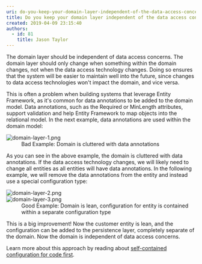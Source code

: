 ```yaml
---
uri: do-you-keep-your-domain-layer-independent-of-the-data-access-concerns
title: Do you keep your domain layer independent of the data access concerns?
created: 2019-04-09 23:15:40
authors:
  - id: 81
    title: Jason Taylor
---
```





<span class='intro'> <p class="ssw15-rteElement-P">The domain layer should be independent of data access concerns. The domain layer should only change when something within the domain changes, not when the data access technology changes. Doing so ensures that the system will be easier to maintain well into the future, since changes to data access technologies won't impact the domain, and vice versa.</p><p class="ssw15-rteElement-P">This is often a problem when building systems that leverage Entity Framework, as it's common for data annotations to be added to the domain model. Data annotations, such as the Required or MinLength attributes, support validation and help Entity Framework to map objects into the relational model. In the next example, data annotations are used within the domain model&#58;<br></p> </span>

<dl class="badImage"><dt>​<img src="/PublishingImages/domain-layer-1.png" alt="domain-layer-1.png" /></dt><dd>Bad Example&#58; Domain is cluttered with data annotations</dd></dl><p>As you can see in the above example, the domain is cluttered with data annotations. If the data access technology changes, we will likely need to change all entities as all entities will have data annotations. In the following example, we will remove the data annotations from the entity and instead use a special configuration type&#58;</p><dl class="goodImage"><dt>
         <img src="/PublishingImages/domain-layer-2.png" alt="domain-layer-2.png" />
      </dt><dt>
         <img src="/PublishingImages/domain-layer-3.png" alt="domain-layer-3.png" />
      </dt><dd>Good Example&#58; Domain is lean, configuration for entity is contained within a separate configuration type</dd></dl><p>This is a big improvement! Now the customer entity is lean, and the configuration can be added to the persistence layer, completely separate of the domain. Now the domain is independent of data access concerns.</p><p>Learn more about this approach by reading about 
      <a href="https&#58;//docs.microsoft.com/en-us/ef/core/what-is-new/ef-core-2.0%22%20%5cl%20%22self-contained-type-configuration-for-code-first">self-contained configuration for code first</a>.​<br></p>


